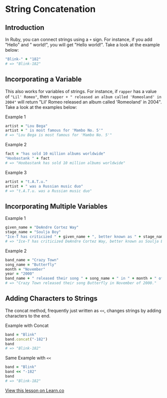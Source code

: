 

# String Concatenation

## Introduction

In Ruby, you can connect strings using a `+` sign. For instance, if you add "Hello" and " world!", you will get "Hello world!". Take a look at the example below:

```ruby
"Blink-" + "182"
# => "Blink-182"
```

## Incorporating a Variable

This also works for variables of strings. For instance, if `rapper` has a value of `"Lil' Romeo"`, then `rapper + " released an album called 'Romeoland' in 2004"` will return "Lil' Romeo released an album called 'Romeoland' in 2004". Take a look at the examples below:

Example 1
```ruby
artist = "Lou Bega"
artist + " is most famous for 'Mambo No. 5'"
# => "Lou Bega is most famous for 'Mambo No. 5'"
```
Example 2
```ruby
fact = "has sold 10 million albums worldwide"
"Hoobastank " + fact
# => "Hoobastank has sold 10 million albums worldwide"
```
Example 3
```ruby
artist = "t.A.T.u."
artist + " was a Russian music duo"
# => "t.A.T.u. was a Russian music duo"
```

## Incorporating Multiple Variables

Example 1
```ruby
given_name = "DeAndre Cortez Way"
stage_name = "Soulja Boy"
"Ice-T has criticized " + given_name + ", better known as " + stage_name + ", for killing hip-hop."
# => "Ice-T has criticized DeAndre Cortez Way, better known as Soulja Boy, for killing hip-hop."
```
Example 2
```ruby
band_name = "Crazy Town"
song_name = "Butterfly"
month = "November"
year = "2000"
band_name + " released their song " + song_name + " in " + month + " of " + year + "."
# => "Crazy Town released their song Butterfly in November of 2000."
```

## Adding Characters to Strings

The concat method, frequently just written as `<<`, changes strings by adding characters to the end.

Example with Concat
```ruby
band = "Blink"
band.concat("-182")
band
# => "Blink-182"
```
Same Example with `<<`
```ruby
band = "Blink"
band << "-182"
band
# => "Blink-182"
```

<a href='https://learn.co/lessons/string-concatenation-readme' data-visibility='hidden'>View this lesson on Learn.co</a>
